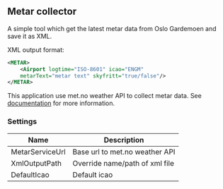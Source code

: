 ## Metar collector

A simple tool which get the latest metar data from Oslo Gardemoen 
and save it as XML.

XML output format:

```xml
<METAR>
    <Airport logtime="ISO-8601" icao="ENGM" 
    metarText="metar text" skyfritt="true/false"/>
</METAR>
```

This application use met.no weather API to collect metar data. See [documentation](https://api.met.no/weatherapi/tafmetar/1.0/documentation)
for more information.

### Settings

| Name | Description                    |
|------|--------------------------------|
| MetarServiceUrl| Base url to met.no weather API |
 | XmlOutputPath | Override name/path of xml file |
 | DefaultIcao | Default icao                   |


